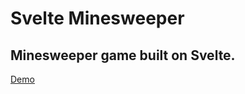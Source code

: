 # Svelte Minesweeper

Minesweeper game built on Svelte.
----------

[Demo](https://svelte-minesweeper.vercel.app/)
